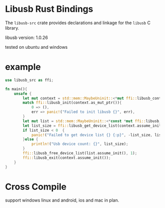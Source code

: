 # Libusb Rust Bindings

The `libusb-src` crate provides declarations and linkage for the `libusb` C library.

libusb version: 1.0.26

tested on ubuntu and windows


# example

```rust
use libusb_src as ffi;

fn main(){
    unsafe {
        let mut context = std::mem::MaybeUninit::<*mut ffi::libusb_context>::uninit();
        match ffi::libusb_init(context.as_mut_ptr()){
            0 => (),
            err => panic!("Failed to init libusb {}", err),
        }
        let mut list = std::mem::MaybeUninit::<*const *mut ffi::libusb_device>::uninit();
        let list_size = ffi::libusb_get_device_list(context.assume_init(), list.as_mut_ptr());
        if list_size < 0  {
            panic!("Failed to get device list {} {:p}", -list_size, list.assume_init());
        }else { 
            println!("Usb device count: {}", list_size);
        }
        ffi::libusb_free_device_list(list.assume_init(), 1);
        ffi::libusb_exit(context.assume_init());
    }
}

```

# Cross Compile

support windows linux and android, ios and mac in plan.